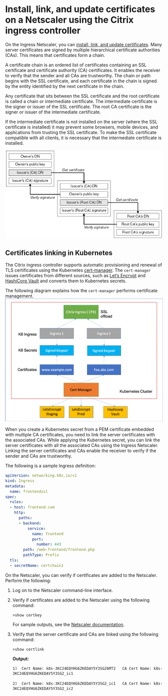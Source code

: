 # Install, link, and update certificates on a Netscaler using the Citrix ingress controller

On the Ingress Netscaler, you can [install, link, and update certificates](https://docs.citrix.com/en-us/citrix-adc/13/ssl/ssl-certificates/add-group-certs.html). Many server certificates are signed by multiple hierarchical certificate authorities (CAs). This means that certificates form a chain.

A certificate chain is an ordered list of certificates containing an SSL certificate and certificate authority (CA) certificates. It enables the receiver to verify that the sender and all CAs are trustworthy. The chain or path begins with the SSL certificate, and each certificate in the chain is signed by the entity identified by the next certificate in the chain.

Any certificate that sits between the SSL certificate and the root certificate is called a chain or intermediate certificate. The intermediate certificate is the signer or issuer of the SSL certificate. The root CA certificate is the signer or issuer of the intermediate certificate.

If the intermediate certificate is not installed on the server (where the SSL certificate is installed) it may prevent some browsers, mobile devices, and applications from trusting the SSL certificate. To make the SSL certificate compatible with all clients, it is necessary that the intermediate certificate is installed.

![Certificate Chain](../media/cert-chain.jpg)

## Certificates linking in Kubernetes

The Citrix ingress controller supports automatic provisioning and renewal of TLS certificates using the Kubernetes [cert-manager](https://github.com/jetstack/cert-manager). The `cert-manager` issues certificates from different sources, such as [Let’s Encrypt](https://letsencrypt.org/docs/) and [HashiCorp Vault](https://www.hashicorp.com/products/vault/) and converts them to Kubernetes secrets.

The following diagram explains how the `cert-manager` performs certificate management.
![Certificate Management](../media/cert-management.png)

When you create a Kubernetes secret from a PEM certificate embedded with multiple CA certificates, you need to link the server certificates with the associated CAs.
While applying the Kubernetes secret, you can link the server certificates with all the associated CAs using the Ingress Netscaler. Linking the server certificates and CAs enable the receiver to verify if the sender and CAs are trustworthy.

The following is a sample Ingress definition:

```yml
apiVersion: networking.k8s.io/v1
kind: Ingress
metadata:
  name: frontendssl
spec:
  rules:
  - host: frontend.com
    http:
      paths:
      - backend:
          service:
            name: frontend
            port:
              number: 443
        path: /web-frontend/frontend.php
        pathType: Prefix
  tls:
  - secretName: certchain1

```

On the Netscaler, you can verify if certificates are added to the Netscaler. Perform the following:

1.  Log on to the Netscaler command-line interface.

2.  Verify if certificates are added to the Netscaler using the following command:

        >show certkey

    For sample outputs, see the [Netscaler documentation](https://docs.citrix.com/en-us/citrix-adc/13/ssl/ssl-certificates/add-group-certs.html#manual-certificate-linking).

3.  Verify that the server certificate and CAs are linked using the following command:

        >show certlink

    **Output:**

        1)  Cert Name: k8s-3KC24EQYHG6ZKEDAY5Y3SG26MT2   CA Cert Name: k8s-3KC24EQYHG6ZKEDAY5Y3SG2_ic1
 
        2)  Cert Name: k8s-3KC24EQYHG6ZKEDAY5Y3SG2_ic1   CA Cert Name: k8s-3KC24EQYHG6ZKEDAY5Y3SG2_ic2